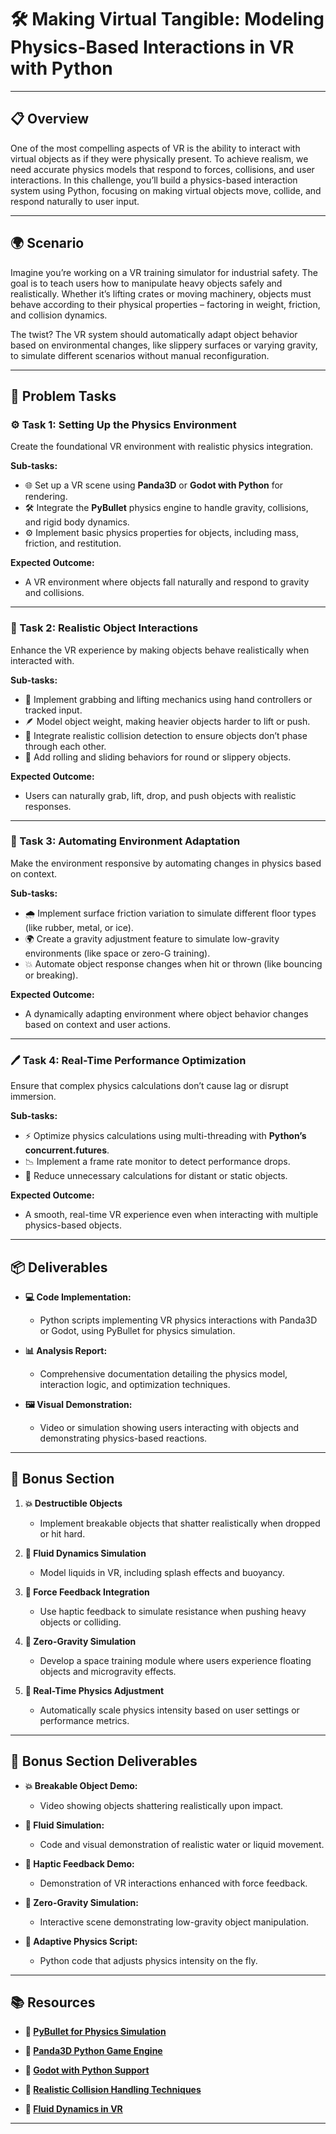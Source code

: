 # 🛠️ Making Virtual Tangible: Modeling Physics-Based Interactions in VR with Python

---

## 📋 Overview
One of the most compelling aspects of VR is the ability to interact with virtual objects as if they were physically present. To achieve realism, we need accurate physics models that respond to forces, collisions, and user interactions. In this challenge, you’ll build a physics-based interaction system using Python, focusing on making virtual objects move, collide, and respond naturally to user input.

---

## 🌍 Scenario
Imagine you’re working on a VR training simulator for industrial safety. The goal is to teach users how to manipulate heavy objects safely and realistically. Whether it’s lifting crates or moving machinery, objects must behave according to their physical properties – factoring in weight, friction, and collision dynamics. 

The twist? The VR system should automatically adapt object behavior based on environmental changes, like slippery surfaces or varying gravity, to simulate different scenarios without manual reconfiguration.

---

## 📝 Problem Tasks

### ⚙️ Task 1: Setting Up the Physics Environment
Create the foundational VR environment with realistic physics integration.

**Sub-tasks:**
- 🌐 Set up a VR scene using **Panda3D** or **Godot with Python** for rendering.
- 🛠️ Integrate the **PyBullet** physics engine to handle gravity, collisions, and rigid body dynamics.
- ⚙️ Implement basic physics properties for objects, including mass, friction, and restitution.

**Expected Outcome:**
- A VR environment where objects fall naturally and respond to gravity and collisions.

---

### 🔬 Task 2: Realistic Object Interactions
Enhance the VR experience by making objects behave realistically when interacted with.

**Sub-tasks:**
- 👐 Implement grabbing and lifting mechanics using hand controllers or tracked input.
- 🪶 Model object weight, making heavier objects harder to lift or push.
- 🧱 Integrate realistic collision detection to ensure objects don’t phase through each other.
- 🔄 Add rolling and sliding behaviors for round or slippery objects.

**Expected Outcome:**
- Users can naturally grab, lift, drop, and push objects with realistic responses.

---

### 🔧 Task 3: Automating Environment Adaptation
Make the environment responsive by automating changes in physics based on context.

**Sub-tasks:**
- 🌧️ Implement surface friction variation to simulate different floor types (like rubber, metal, or ice).
- 🌍 Create a gravity adjustment feature to simulate low-gravity environments (like space or zero-G training).
- 💥 Automate object response changes when hit or thrown (like bouncing or breaking).

**Expected Outcome:**
- A dynamically adapting environment where object behavior changes based on context and user actions.

---

### 🖊️ Task 4: Real-Time Performance Optimization
Ensure that complex physics calculations don’t cause lag or disrupt immersion.

**Sub-tasks:**
- ⚡ Optimize physics calculations using multi-threading with **Python’s concurrent.futures**.
- 📉 Implement a frame rate monitor to detect performance drops.
- 📝 Reduce unnecessary calculations for distant or static objects.

**Expected Outcome:**
- A smooth, real-time VR experience even when interacting with multiple physics-based objects.

---

## 📦 Deliverables
- **💻 Code Implementation:**
  - Python scripts implementing VR physics interactions with Panda3D or Godot, using PyBullet for physics simulation.

- **📊 Analysis Report:**
  - Comprehensive documentation detailing the physics model, interaction logic, and optimization techniques.

- **🖼️ Visual Demonstration:**
  - Video or simulation showing users interacting with objects and demonstrating physics-based reactions.

---

## 🎁 Bonus Section
1. **💥 Destructible Objects**
   - Implement breakable objects that shatter realistically when dropped or hit hard.

2. **🌊 Fluid Dynamics Simulation**
   - Model liquids in VR, including splash effects and buoyancy.

3. **🚀 Force Feedback Integration**
   - Use haptic feedback to simulate resistance when pushing heavy objects or colliding.

4. **🌌 Zero-Gravity Simulation**
   - Develop a space training module where users experience floating objects and microgravity effects.

5. **🔄 Real-Time Physics Adjustment**
   - Automatically scale physics intensity based on user settings or performance metrics.

---

## 🏅 Bonus Section Deliverables
- **💥 Breakable Object Demo:**
  - Video showing objects shattering realistically upon impact.

- **🌊 Fluid Simulation:**
  - Code and visual demonstration of realistic water or liquid movement.

- **🚀 Haptic Feedback Demo:**
  - Demonstration of VR interactions enhanced with force feedback.

- **🌌 Zero-Gravity Simulation:**
  - Interactive scene demonstrating low-gravity object manipulation.

- **🔄 Adaptive Physics Script:**
  - Python code that adjusts physics intensity on the fly.

---

## 📚 Resources

- **🔗 [PyBullet for Physics Simulation](https://pybullet.org/)**

- **🔗 [Panda3D Python Game Engine](https://www.panda3d.org/)**

- **🔗 [Godot with Python Support](https://github.com/touilleMan/godot-python)**

- **🔗 [Realistic Collision Handling Techniques](https://ieeexplore.ieee.org/document/758554)**

- **🔗 [Fluid Dynamics in VR](https://realvirtual.io/fluid-simulation-in-vr/)**

---
